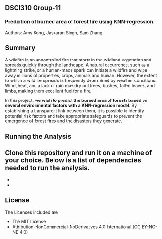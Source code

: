 ## DSCI310 Group-11
### Prediction of burned area of forest fire using KNN-regression.

Authors: Amy Kong, Jaskaran Singh, Sam Zhang

## Summary

  A wildfire is an uncontrolled fire that starts in the wildland vegetation and spreads quickly through the landscape. A natural occurrence, such as a lightning strike, or a human-made spark can initiate a wildfire and wipe away millions of properties, crops, animals and human. However, the extent to which a wildfire spreads is frequently determined by weather conditions. Wind, heat, and a lack of rain may dry out trees, bushes, fallen leaves, and limbs, making them excellent fuel for a fire. 
  
  In this project, **we wish to predict the burned area of forests based on several environmental factors with a KNN-regression model**. By establishing a transparent link between them, it is possible to identify potential risk factors and take appropriate safeguards to prevent the emergence of forest fires and the disasters they generate.

## Running the Analysis

Clone this repository and run it on a machine of your choice. Below is a list of dependencies needed to run the analysis.
- 
- 
-

## License 

The Licenses included are 
- The MIT License
- Attribution-NonCommercial-NoDerivatives 4.0 International (CC BY-NC-ND 4.0)







